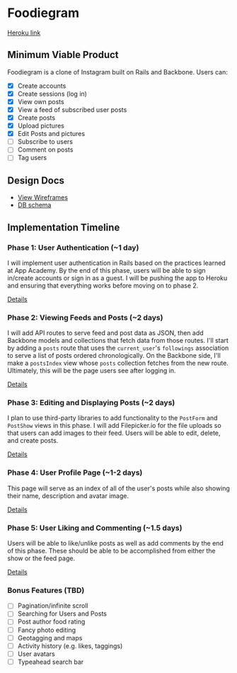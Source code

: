 # Foodiegram

[Heroku link][heroku]

[heroku]: http://foodiegram.herokuapp.com/

## Minimum Viable Product
Foodiegram is a clone of Instagram built on Rails and Backbone. Users can:

<!-- This is a Markdown checklist. Use it to keep track of your progress! -->

- [x] Create accounts
- [x] Create sessions (log in)
- [x] View own posts
- [x] View a feed of subscribed user posts
- [x] Create posts
- [x] Upload pictures
- [x] Edit Posts and pictures
- [ ] Subscribe to users
- [ ] Comment on posts
- [ ] Tag users

## Design Docs
* [View Wireframes][views]
* [DB schema][schema]

[views]: ./docs/views.md
[schema]: ./docs/schema.md

## Implementation Timeline

### Phase 1: User Authentication (~1 day)
I will implement user authentication in Rails based on the practices learned at App Academy. By the end of this phase, users will be able to sign in/create accounts or sign in as a guest. I will be pushing the app to Heroku and ensuring that everything works before moving on
to phase 2.

[Details][phase-one]

### Phase 2: Viewing Feeds and Posts (~2 days)
I will add API routes to serve feed and post data as JSON, then add Backbone models and collections that fetch data from those routes. I'll start by adding a `posts` route that uses the `current_user`'s `followings` association to serve a list of posts ordered chronologically. On the Backbone side, I'll make a `postsIndex` view whose `posts` collection fetches from the new route. Ultimately, this will be the page users see after logging in.


[Details][phase-two]

### Phase 3: Editing and Displaying Posts (~2 days)
I plan to use third-party libraries to add functionality to the `PostForm` and
`PostShow` views in this phase. I will add Filepicker.io for the file uploads so that users can add images to their feed. Users will be able to edit, delete, and create posts. 

[Details][phase-three]

### Phase 4: User Profile Page (~1-2 days)
This page will serve as an index of all of the user's posts while also showing their name, description and avatar image.

[Details][phase-four]

### Phase 5: User Liking and Commenting (~1.5 days)
Users will be able to like/unlike posts as well as add comments by the end of this phase. These should be able to be accomplished from either the show or the feed page.

[Details][phase-five]

### Bonus Features (TBD)
- [ ] Pagination/infinite scroll
- [ ] Searching for Users and Posts
- [ ] Post author food rating
- [ ] Fancy photo editing
- [ ] Geotagging and maps
- [ ] Activity history (e.g. likes, taggings)
- [ ] User avatars
- [ ] Typeahead search bar

[phase-one]: ./docs/phases/phase1.md
[phase-two]: ./docs/phases/phase2.md
[phase-three]: ./docs/phases/phase3.md
[phase-four]: ./docs/phases/phase4.md
[phase-five]: ./docs/phases/phase5.md
[phase-six]: ./docs/phases/phase6.md
